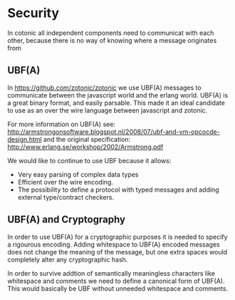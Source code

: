 # Security

In cotonic all independent components need to communicat with each other,
because there is no way of knowing where a message originates from

## UBF(A)

In https://github.com/zotonic/zotonic we use UBF(A) messages to communicate
between the javascript world and the erlang world. UBF(A) is a great binary format,
and easily parsable. This made it an ideal candidate to use as an over the wire 
language between javascript and zotonic.

For more information on UBF(A) see: http://armstrongonsoftware.blogspot.nl/2008/07/ubf-and-vm-opcocde-design.html
and the original specification: http://www.erlang.se/workshop/2002/Armstrong.pdf

We would like to continue to use UBF because it allows:

  * Very easy parsing of complex data types
  * Efficient over the wire encoding.
  * The possibility to define a protocol with typed messages and adding external type/contract checkers.

## UBF(A) and Cryptography

In order to use UBF(A) for a cryptographic purposes it is needed to specify a rigourous encoding. Adding whitespace
to UBF(A) encoded messages does not change the meaning of the message, but one extra spaces would completely
alter any cryptographic hash.

In order to survive addtion of semantically meaningless characters like whitespace and comments we need to
define a  canonical form of UBF(A). This would basically be UBF without unneeded whitespace and comments.